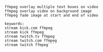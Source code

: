 ```Stream one or more videos to a RTMP ingest server using ffmpeg
ffmpeg overlay multiple text boxes on video
ffmpeg overlay video on background image
ffmpeg fade image at start and end of video

keywords:
stream kick.com ffmpeg
stream kick ffmpeg
stream twitch.tv ffmpeg
stream twitch.com ffmpeg
stream twitch ffmpeg```
